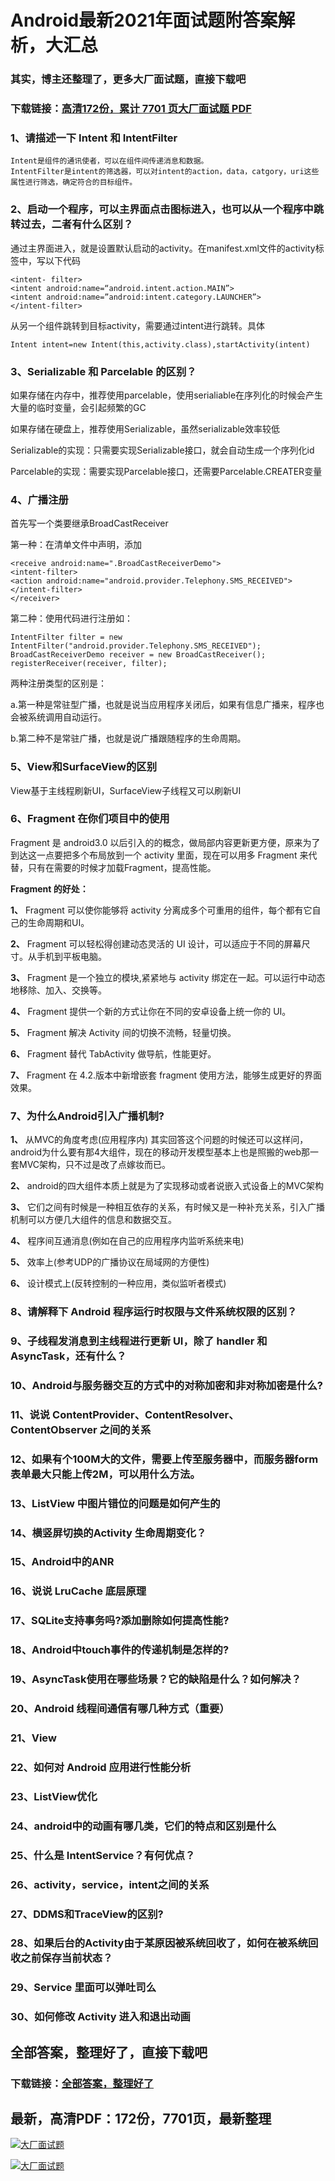 # Android最新2021年面试题附答案解析，大汇总

### 其实，博主还整理了，更多大厂面试题，直接下载吧

### 下载链接：[高清172份，累计 7701 页大厂面试题  PDF](https://github.com/souyunku/DevBooks/blob/master/docs/index.md)



### 1、请描述一下 Intent 和 IntentFilter

```
Intent是组件的通讯使者，可以在组件间传递消息和数据。
IntentFilter是intent的筛选器，可以对intent的action，data，catgory，uri这些属性进行筛选，确定符合的目标组件。
```


### 2、启动一个程序，可以主界面点击图标进入，也可以从一个程序中跳转过去，二者有什么区别？

通过主界面进入，就是设置默认启动的activity。在manifest.xml文件的activity标签中，写以下代码

```
<intent- filter>
<intent android:name=“android.intent.action.MAIN”>
<intent android:name=”android:intent.category.LAUNCHER”>
</intent-filter>
```

从另一个组件跳转到目标activity，需要通过intent进行跳转。具体

```
Intent intent=new Intent(this,activity.class),startActivity(intent)
```


### 3、Serializable 和 Parcelable 的区别？

如果存储在内存中，推荐使用parcelable，使用serialiable在序列化的时候会产生大量的临时变量，会引起频繁的GC

如果存储在硬盘上，推荐使用Serializable，虽然serializable效率较低

Serializable的实现：只需要实现Serializable接口，就会自动生成一个序列化id

Parcelable的实现：需要实现Parcelable接口，还需要Parcelable.CREATER变量


### 4、广播注册

首先写一个类要继承BroadCastReceiver

第一种：在清单文件中声明，添加

```
<receive android:name=".BroadCastReceiverDemo">
<intent-filter>
<action android:name="android.provider.Telephony.SMS_RECEIVED">
</intent-filter>
</receiver>
```

第二种：使用代码进行注册如：

```
IntentFilter filter = new IntentFilter("android.provider.Telephony.SMS_RECEIVED");
BroadCastReceiverDemo receiver = new BroadCastReceiver();
registerReceiver(receiver, filter);
```

两种注册类型的区别是：

a.第一种是常驻型广播，也就是说当应用程序关闭后，如果有信息广播来，程序也会被系统调用自动运行。

b.第二种不是常驻广播，也就是说广播跟随程序的生命周期。


### 5、View和SurfaceView的区别

View基于主线程刷新UI，SurfaceView子线程又可以刷新UI


### 6、Fragment 在你们项目中的使用

Fragment 是 android3.0 以后引入的的概念，做局部内容更新更方便，原来为了到达这一点要把多个布局放到一个 activity 里面，现在可以用多 Fragment 来代替，只有在需要的时候才加载Fragment，提高性能。

**Fragment 的好处：**

**1、** Fragment 可以使你能够将 activity 分离成多个可重用的组件，每个都有它自己的生命周期和UI。

**2、** Fragment 可以轻松得创建动态灵活的 UI 设计，可以适应于不同的屏幕尺寸。从手机到平板电脑。

**3、** Fragment 是一个独立的模块,紧紧地与 activity 绑定在一起。可以运行中动态地移除、加入、交换等。

**4、** Fragment 提供一个新的方式让你在不同的安卓设备上统一你的 UI。

**5、** Fragment 解决 Activity 间的切换不流畅，轻量切换。

**6、** Fragment 替代 TabActivity 做导航，性能更好。

**7、** Fragment 在 4.2.版本中新增嵌套 fragment 使用方法，能够生成更好的界面效果。


### 7、为什么Android引入广播机制?

**1、** 从MVC的角度考虑(应用程序内) 其实回答这个问题的时候还可以这样问，android为什么要有那4大组件，现在的移动开发模型基本上也是照搬的web那一套MVC架构，只不过是改了点嫁妆而已。

**2、** android的四大组件本质上就是为了实现移动或者说嵌入式设备上的MVC架构

**3、** 它们之间有时候是一种相互依存的关系，有时候又是一种补充关系，引入广播机制可以方便几大组件的信息和数据交互。

**4、** 程序间互通消息(例如在自己的应用程序内监听系统来电)

**5、** 效率上(参考UDP的广播协议在局域网的方便性)

**6、** 设计模式上(反转控制的一种应用，类似监听者模式)


### 8、请解释下 Android 程序运行时权限与文件系统权限的区别？
### 9、子线程发消息到主线程进行更新 UI，除了 handler 和 AsyncTask，还有什么？
### 10、Android与服务器交互的方式中的对称加密和非对称加密是什么?
### 11、说说 ContentProvider、ContentResolver、ContentObserver 之间的关系
### 12、如果有个100M大的文件，需要上传至服务器中，而服务器form表单最大只能上传2M，可以用什么方法。
### 13、ListView 中图片错位的问题是如何产生的
### 14、横竖屏切换的Activity 生命周期变化？
### 15、Android中的ANR
### 16、说说 LruCache 底层原理
### 17、SQLite支持事务吗?添加删除如何提高性能?
### 18、Android中touch事件的传递机制是怎样的?
### 19、AsyncTask使用在哪些场景？它的缺陷是什么？如何解决？
### 20、Android 线程间通信有哪几种方式（重要）
### 21、View
### 22、如何对 Android 应用进行性能分析
### 23、ListView优化
### 24、android中的动画有哪几类，它们的特点和区别是什么
### 25、什么是 IntentService？有何优点？
### 26、activity，service，intent之间的关系
### 27、DDMS和TraceView的区别?
### 28、如果后台的Activity由于某原因被系统回收了，如何在被系统回收之前保存当前状态？
### 29、Service 里面可以弹吐司么
### 30、如何修改 Activity 进入和退出动画




## 全部答案，整理好了，直接下载吧

### 下载链接：[全部答案，整理好了](https://www.souyunku.com/wp-content/uploads/weixin/githup-weixin-2.png)




## 最新，高清PDF：172份，7701页，最新整理

[![大厂面试题](https://www.souyunku.com/wp-content/uploads/weixin/mst.png "架构师专栏")](https://www.souyunku.com/wp-content/uploads/weixin/githup-weixin.png "架构师专栏")

[![大厂面试题](https://www.souyunku.com/wp-content/uploads/weixin/githup-weixin.png "架构师专栏")](https://www.souyunku.com/wp-content/uploads/weixin/githup-weixin.png "架构师专栏")
